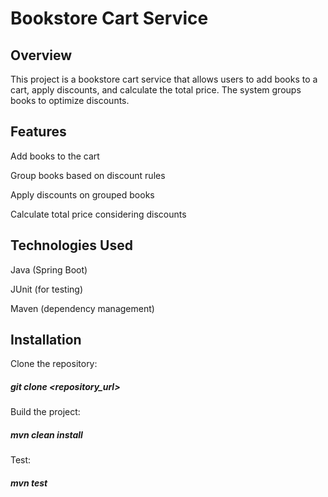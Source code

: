 # Bookstore Cart Service

## Overview

This project is a bookstore cart service that allows users to add books to a cart, apply discounts, and calculate the total price. The system groups books to optimize discounts.

## Features

Add books to the cart

Group books based on discount rules

Apply discounts on grouped books

Calculate total price considering discounts

## Technologies Used

Java (Spring Boot)

JUnit (for testing)

Maven (dependency management)

## Installation

Clone the repository:
##### git clone <repository_url>

Build the project:
##### mvn clean install

Test:
##### mvn test